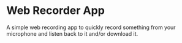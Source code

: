 # Web Recorder App

A simple web recording app to quickly record something from your microphone and listen back to it and/or download it.
